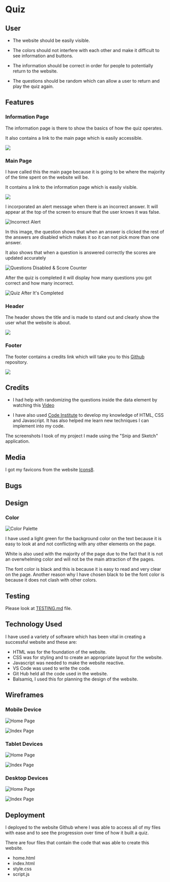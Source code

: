 # Quiz

## User

- The website should be easily visible.

- The colors should not interfere with each other and make it difficult to see information and buttons.

- The information should be correct in order for people to potentially return to the website.

- The questions should be random which can allow a user to return and play the quiz again.

## Features

### Information Page

The information page is there to show the basics of how the quiz operates.

It also contains a link to the main page which is easily accessible.

![](documentation/quiz-info.png)

### Main Page

I have called this the main page because it is going to be where the majority of the time spent on the website will be.

It contains a link to the information page which is easily visible.

![](documentation/quiz-main.png)

I incorporated an alert message when there is an incorrect answer. It will appear at the top of the screen to ensure that the user knows it was false. 

![Incorrect Alert](documentation/incorrect-alert.png)

In this image, the question shows that when an answer is clicked the rest of the answers are disabled which makes it so it can not pick more than one answer.

It also shows that when a question is answered correctly the scores are updated accurately

![Questions Disabled & Score Counter](documentation/question-disabled.png)

After the quiz is completed it will display how many questions you got correct and how many incorrect.

![Quiz After It's Completed](documentation/quiz-finished.png)

### Header

The header shows the title and is made to stand out and clearly show the user what the website is about.

![](documentation/quiz-header.png)

### Footer

The footer contains a credits link which will take you to this [Github](https://github.com/oscarbutler/Quiz) repository.

![](documentation/quiz-footer.png)

## Credits

- I had help with randomizing the questions inside the data element by watching this [Video](https://www.youtube.com/watch?v=rlYincT2Qzc)

- I have also used [Code Institute](https://codeinstitute.net/) to develop my knowledge of HTML, CSS and Javascript. It has also helped me learn new techniques I can implement into my code.

The screenshots I took of my project I made using the "Snip and Sketch" application.

## Media

I got my favicons from the website [Icons8](https://icons8.com/icons).

## Bugs



## Design

### Color

![Color Palette](documentation/palette-quiz.jpg)

I have used a light green for the background color on the text because it is easy to look at and not conflicting with any other elements on the page.

White is also used with the majority of the page due to the fact that it is not an overwhelming color and will not be the main attraction of the pages.

The font color is black and this is because it is easy to read and very clear on the page. Another reason why I have chosen black to be the font color is because it does not clash with other colors.

## Testing

Please look at [TESTING.md](TESTING.md) file.

## Technology Used

I have used a variety of software which has been vital in creating a successful website and these are:

- HTML was for the foundation of the website.
- CSS was for styling and to create an appropriate layout for the website.
- Javascript was needed to make the website reactive.
- VS Code was used to write the code.
- Git Hub held all the code used in the website.
- Balsamiq, I used this for planning the design of the website. 


## Wireframes

### Mobile Device
![Home Page](documentation/sc-phone-home.png)

![Index Page](documentation/sc-phone-index.png)

### Tablet Devices
![Home Page](documentation/sc-ipad-home.png)

![Index Page](documentation/sc-ipad-index.png)

### Desktop Devices

![Home Page](documentation/sc-laptop-home.png)

![Index Page](documentation/sc-laptop-index.png)

## Deployment

I deployed to the website Github where I was able to access all of my files with ease and to see the progression over time of how it built a quiz.

There are four files that contain the code that was able to create this website.

- home.html
- index.html
- style.css
- script.js

